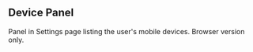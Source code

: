 Device Panel
------------
Panel in Settings page listing the user's mobile devices. Browser version only.
